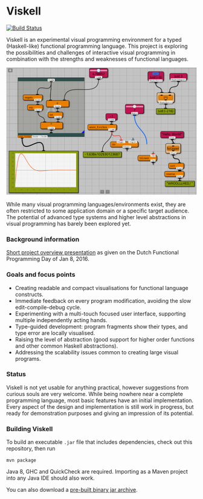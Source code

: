 # Viskell

[![Build Status](https://travis-ci.org/wandernauta/viskell.svg?branch=master)](https://travis-ci.org/wandernauta/viskell)

Viskell is an experimental visual programming environment for a typed (Haskell-like) functional programming language.
This project is exploring the possibilities and challenges of interactive visual programming in combination with the strengths and weaknesses of functional languages.

![Screenshot](screenshot.png)

While many visual programming languages/environments exist, they are often restricted to some application domain or a specific target audience.
The potential of advanced type systems and higher level abstractions in visual programming has barely been explored yet.

### Background information
[Short project overview presentation](viskell-nlfpday.pdf) as given on the Dutch Functional Programming Day of Jan 8, 2016.

### Goals and focus points

  * Creating readable and compact visualisations for functional language constructs.
  * Immediate feedback on every program modification, avoiding the slow edit-compile-debug cycle.
  * Experimenting with a multi-touch focused user interface, supporting multiple independently acting hands.
  * Type-guided development: program fragments show their types, and type error are locally visualised.
  * Raising the level of abstraction (good support for higher order functions and other common Haskell abstractions).
  * Addressing the scalability issues common to creating large visual programs.

### Status

Viskell is not yet usable for anything practical, however suggestions from curious souls are very welcome.
While being nowhere near a complete programming language, most basic features have an initial implementation.
Every aspect of the design and implementation is still work in progress, but ready for demonstration purposes and giving an impression of its potential.

### Building Viskell

To build an executable `.jar` file that includes dependencies, check out this repository, then run

    mvn package

Java 8, GHC and QuickCheck are required. Importing as a Maven project into any Java IDE should also work.

You can also download a [pre-built binary jar archive](https://github.com/wandernauta/viskell/releases/download/nlfp-day-demo/viskell-0.1.jar).
